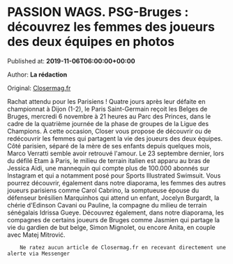 
# PASSION WAGS. PSG-Bruges : découvrez les femmes des joueurs des deux équipes en photos

Published at: **2019-11-06T06:00:00+00:00**

Author: **La rédaction**

Original: [Closermag.fr](https://www.closermag.fr/people/passion-wags-psg-bruges-decouvrez-les-femmes-des-joueurs-des-deux-equipes-en-pho-1045010)

Rachat attendu pour les Parisiens ! Quatre jours après leur défaite en championnat à Dijon (1-2), le Paris Saint-Germain reçoit les Belges de Bruges, mercredi 6 novembre à 21 heures au Parc des Princes, dans le cadre de la quatrième journée de la phase de groupes de la Ligue des Champions. À cette occasion, Closer vous propose de découvrir ou de redécouvrir les femmes qui partagent la vie des joueurs des deux équipes.
Côté parisien, séparé de la mère de ses enfants depuis quelques mois, Marco Verratti semble avoir retrouvé l'amour. Le 23 septembre dernier, lors du défilé Etam à Paris, le milieu de terrain italien est apparu au bras de Jessica Aidi, une mannequin qui compte plus de 100.000 abonnés sur Instagram et qui a notamment posé pour Sports Illustrated Swimsuit. Vous pourrez découvrir, également dans notre diaporama, les femmes des autres joueurs parisiens comme Carol Cabrino, la somptueuse épouse du défenseur brésilien Marquinhos qui attend un enfant, Jocelyn Burgardt, la chérie d'Edinson Cavani ou Pauline, la compagne du milieu de terrain sénégalais Idrissa Gueye.
Découvrez également, dans notre diaporama, les compagnes de certains joueurs de Bruges comme Jasmien qui partage la vie du gardien de but belge, Simon Mignolet, ou encore Anita, en couple avec Matej Mitrović.

        Ne ratez aucun article de Closermag.fr en recevant directement une alerte via Messenger
      
